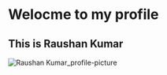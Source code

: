 # Welocme to my profile

## This is Raushan Kumar

<picture>

<img alt="Raushan Kumar_profile-picture" src="https://raushan7747.github.io/raushan.github.io/">

</picture>
